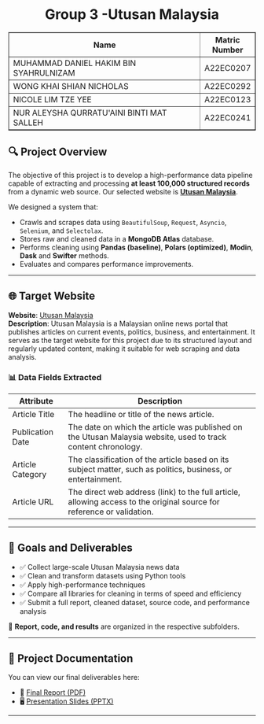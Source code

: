 <h1 align="center"> 
  Group 3 -Utusan Malaysia
  <br>
</h1>

<table border="solid" align="center">
  <tr>
    <th>Name</th>
    <th>Matric Number</th>
  </tr>
  <tr>
    <td width=80%>MUHAMMAD DANIEL HAKIM BIN SYAHRULNIZAM</td>
    <td>A22EC0207</td>
  </tr>
  <tr>
    <td width=80%>WONG KHAI SHIAN NICHOLAS</td>
    <td>A22EC0292</td>
  </tr>
  <tr>
    <td width=80%>NICOLE LIM TZE YEE </td>
    <td>A22EC0123</td>
  </tr>
  <tr>
    <td width=80%>NUR ALEYSHA QURRATU'AINI BINTI MAT SALLEH</td>
    <td>A22EC0241</td>
  </tr>
</table>
<!-- <br>
<div align='center'>
<img src='https://www.jeveuxetredatascientist.fr/wp-content/uploads/2022/06/BeautifulSoup.jpg' height=200 width=300 alt='beautiful soup'>
</div>
<br> -->

## 🔍 Project Overview

The objective of this project is to develop a high-performance data pipeline capable of extracting and processing **at least 100,000 structured records** from a dynamic web source. Our selected website is **[Utusan Malaysia](https://www.utusan.com.my/)**.

We designed a system that:
- Crawls and scrapes data using `BeautifulSoup`, `Request`, `Asyncio`, `Selenium`, and `Selectolax`.
- Stores raw and cleaned data in a **MongoDB Atlas** database.
- Performs cleaning using **Pandas (baseline)**, **Polars (optimized)**, **Modin**, **Dask** and **Swifter** methods.
- Evaluates and compares performance improvements.

---

## 🌐 Target Website

**Website**: [Utusan Malaysia](https://www.utusan.com.my/)  
**Description**: Utusan Malaysia is a Malaysian online news portal that publishes articles on current events, politics, business, and entertainment. It serves as the target website for this project due to its structured layout and regularly updated content, making it suitable for web scraping and data analysis.

### 📊 Data Fields Extracted

| Attribute        | Description                                                                 |
|------------------|-----------------------------------------------------------------------------|
| Article Title    | The headline or title of the news article.  |
| Publication Date | The date on which the article was published on the Utusan Malaysia website, used to track content chronology. |
| Article Category | The classification of the article based on its subject matter, such as politics, business, or entertainment.  |
| Article URL | The direct web address (link) to the full article, allowing access to the original source for reference or validation. |

---

## 🎯 Goals and Deliverables

- ✅ Collect large-scale Utusan Malaysia news data
- ✅ Clean and transform datasets using Python tools
- ✅ Apply high-performance techniques 
- ✅ Compare all libraries for cleaning in terms of speed and efficiency
- ✅ Submit a full report, cleaned dataset, source code, and performance analysis

📄 **Report, code, and results** are organized in the respective subfolders.

---

## 📄 Project Documentation

You can view our final deliverables here:

- 📘 [Final Report (PDF)](https://github.com/Jingyong14/HPDP02/blob/main/2425/project/p1/Group%203/report/Group%203_Project%201_Report.pdf)
- 🖥️ [Presentation Slides (PPTX)](report/Presentation_Slides.pptx)

---
